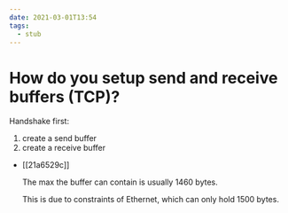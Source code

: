 ```yaml
---
date: 2021-03-01T13:54
tags: 
  - stub
---
```


# How do you setup send and receive buffers (TCP)?

Handshake first:

1. create a send buffer
2. create a receive buffer

- [[21a6529c]]

    The max the buffer can contain is usually 1460 bytes.

    This is due to constraints of Ethernet, which can only hold 1500 bytes.
